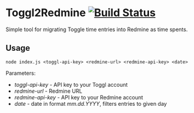 # Toggl2Redmine [![Build Status](https://travis-ci.org/trawiasty/toggl2redmine.svg?branch=master)](https://travis-ci.org/trawiasty/toggl2redmine)

Simple tool for migrating Toggle time entries into Redmine as time spents.

## Usage

`node index.js <toggl-api-key> <redmine-url> <redmine-api-key> <date>`

Parameters:
- *toggl-api-key*   - API key to your Toggl account
- *redmine-url*     - Redmine URL
- *redmine-api-key* - API key to your Redmine account
- *date*            - date in format *mm.dd.YYYY*, filters entries to given day
